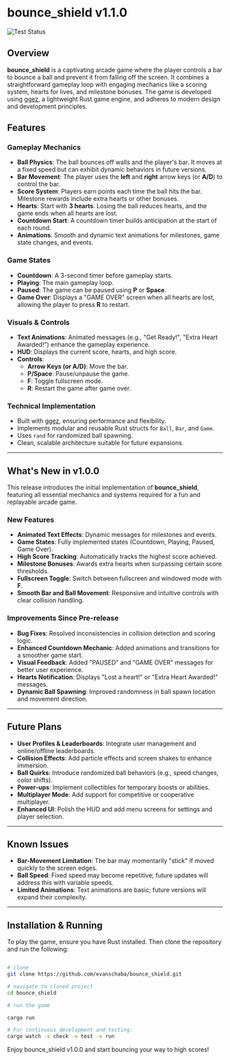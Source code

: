# bounce_shield v1.1.0

![Test Status](https://github.com/evanschaba/bounce_shield/actions/workflows/ci_unit_test.yml/badge.svg)

## Overview

**bounce_shield** is a captivating arcade game where the player controls a bar to bounce a ball and prevent it from falling off the screen. It combines a straightforward gameplay loop with engaging mechanics like a scoring system, hearts for lives, and milestone bonuses. The game is developed using [ggez](https://github.com/ggez/ggez), a lightweight Rust game engine, and adheres to modern design and development principles.

## Features

### Gameplay Mechanics
- **Ball Physics**: The ball bounces off walls and the player's bar. It moves at a fixed speed but can exhibit dynamic behaviors in future versions.
- **Bar Movement**: The player uses the **left** and **right** arrow keys (or **A/D**) to control the bar.
- **Score System**: Players earn points each time the ball hits the bar. Milestone rewards include extra hearts or other bonuses.
- **Hearts**: Start with **3 hearts**. Losing the ball reduces hearts, and the game ends when all hearts are lost.
- **Countdown Start**: A countdown timer builds anticipation at the start of each round.
- **Animations**: Smooth and dynamic text animations for milestones, game state changes, and events.

### Game States
- **Countdown**: A 3-second timer before gameplay starts.
- **Playing**: The main gameplay loop.
- **Paused**: The game can be paused using **P** or **Space**.
- **Game Over**: Displays a "GAME OVER" screen when all hearts are lost, allowing the player to press **R** to restart.

### Visuals & Controls
- **Text Animations**: Animated messages (e.g., "Get Ready!", "Extra Heart Awarded!") enhance the gameplay experience.
- **HUD**: Displays the current score, hearts, and high score.
- **Controls**:
  - **Arrow Keys (or A/D)**: Move the bar.
  - **P/Space**: Pause/unpause the game.
  - **F**: Toggle fullscreen mode.
  - **R**: Restart the game after game over.

### Technical Implementation
- Built with [ggez](https://github.com/ggez/ggez), ensuring performance and flexibility.
- Implements modular and reusable Rust structs for `Ball`, `Bar`, and `Game`.
- Uses `rand` for randomized ball spawning.
- Clean, scalable architecture suitable for future expansions.

---

## What's New in v1.0.0
This release introduces the initial implementation of **bounce_shield**, featuring all essential mechanics and systems required for a fun and replayable arcade game.

### New Features
- **Animated Text Effects**: Dynamic messages for milestones and events.
- **Game States**: Fully implemented states (Countdown, Playing, Paused, Game Over).
- **High Score Tracking**: Automatically tracks the highest score achieved.
- **Milestone Bonuses**: Awards extra hearts when surpassing certain score thresholds.
- **Fullscreen Toggle**: Switch between fullscreen and windowed mode with **F**.
- **Smooth Bar and Ball Movement**: Responsive and intuitive controls with clear collision handling.

### Improvements Since Pre-release
- **Bug Fixes**: Resolved inconsistencies in collision detection and scoring logic.
- **Enhanced Countdown Mechanic**: Added animations and transitions for a smoother game start.
- **Visual Feedback**: Added "PAUSED" and "GAME OVER" messages for better user experience.
- **Hearts Notification**: Displays "Lost a heart!" or "Extra Heart Awarded!" messages.
- **Dynamic Ball Spawning**: Improved randomness in ball spawn location and movement direction.

---

## Future Plans
- **User Profiles & Leaderboards**: Integrate user management and online/offline leaderboards.
- **Collision Effects**: Add particle effects and screen shakes to enhance immersion.
- **Ball Quirks**: Introduce randomized ball behaviors (e.g., speed changes, color shifts).
- **Power-ups**: Implement collectibles for temporary boosts or abilities.
- **Multiplayer Mode**: Add support for competitive or cooperative multiplayer.
- **Enhanced UI**: Polish the HUD and add menu screens for settings and player selection.

---

## Known Issues
- **Bar-Movement Limitation**: The bar may momentarily "stick" if moved quickly to the screen edges.
- **Ball Speed**: Fixed speed may become repetitive; future updates will address this with variable speeds.
- **Limited Animations**: Text animations are basic; future versions will expand their complexity.

---

## Installation & Running

To play the game, ensure you have Rust installed. Then clone the repository and run the following:

```zsh

# clone
git clone https://github.com/evanschaba/bounce_shield.git

# navigate to cloned project
cd bounce_shield

# run the game

cargo run

# For continuous development and testing:
cargo watch -x check -x test -x run
```

Enjoy bounce_shield v1.0.0 and start bouncing your way to high scores!
